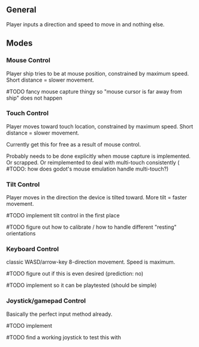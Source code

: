 ## General
Player inputs a direction and speed to move in and nothing else.

## Modes
### Mouse Control
Player ship tries to be at mouse position, constrained by maximum speed. Short distance = slower movement.

#TODO fancy mouse capture thingy so "mouse cursor is far away from ship" does not happen

### Touch Control
Player moves toward touch location, constrained by maximum speed. Short distance = slower movement.

Currently get this for free as a result of mouse control.

Probably needs to be done explicitly when mouse capture is implemented. Or scrapped. Or reimplemented to deal with multi-touch consistently ( #TODO: how does godot's mouse emulation handle multi-touch?)

### Tilt Control
Player moves in the direction the device is tilted toward. More tilt = faster movement.

#TODO implement tilt control in the first place

#TODO figure out how to calibrate / how to handle different "resting" orientations

### Keyboard Control
classic WASD/arrow-key 8-direction movement. Speed is maximum.

#TODO figure out if this is even desired (prediction: no)

#TODO implement so it can be playtested (should be simple)

### Joystick/gamepad Control
Basically the perfect input method already.

#TODO implement

#TODO find a working joystick to test this with